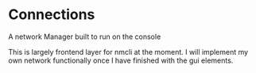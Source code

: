 # Connections
A network Manager built to run on the console

This is largely frontend layer for nmcli at the moment. I will implement my own network functionally once I have finished with the gui elements.
